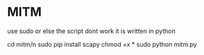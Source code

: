 # MITM
use sudo or else the script dont work
it is written in python

cd mitm/n
sudo pip install scapy 
chmod +x *
sudo python mitm.py
